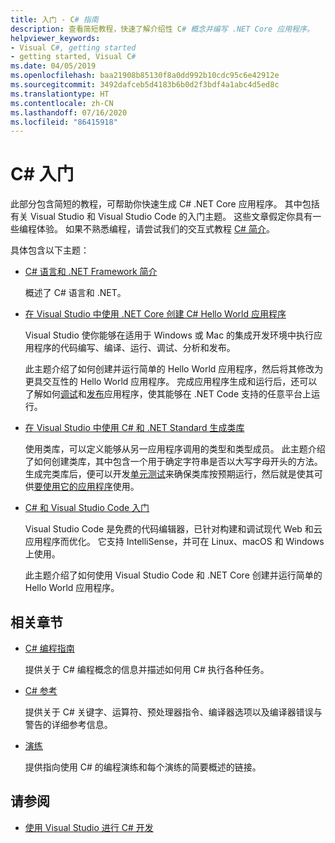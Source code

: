 ```yaml
---
title: 入门 - C# 指南
description: 查看简短教程，快速了解介绍性 C# 概念并编写 .NET Core 应用程序。
helpviewer_keywords:
- Visual C#, getting started
- getting started, Visual C#
ms.date: 04/05/2019
ms.openlocfilehash: baa21908b85130f8a0dd992b10cdc95c6e42912e
ms.sourcegitcommit: 3492dafceb5d4183b6b0d2f3bdf4a1abc4d5ed8c
ms.translationtype: HT
ms.contentlocale: zh-CN
ms.lasthandoff: 07/16/2020
ms.locfileid: "86415918"
---
```

# <a name="get-started-with-c"></a>C\# 入门

此部分包含简短的教程，可帮助你快速生成 C# .NET Core 应用程序。 其中包括有关 Visual Studio 和 Visual Studio Code 的入门主题。 这些文章假定你具有一些编程体验。 如果不熟悉编程，请尝试我们的交互式教程 [C# 简介](../tutorials/intro-to-csharp/index.md)。

具体包含以下主题：

- [C# 语言和 .NET Framework 简介](introduction-to-the-csharp-language-and-the-net-framework.md)

     概述了 C# 语言和 .NET。

- [在 Visual Studio 中使用 .NET Core 创建 C# Hello World 应用程序](../../core/tutorials/with-visual-studio.md)

   Visual Studio 使你能够在适用于 Windows 或 Mac 的集成开发环境中执行应用程序的代码编写、编译、运行、调试、分析和发布。

   此主题介绍了如何创建并运行简单的 Hello World 应用程序，然后将其修改为更具交互性的 Hello World 应用程序。 完成应用程序生成和运行后，还可以了解如何[调试](../../core/tutorials/debugging-with-visual-studio.md)和[发布](../../core/tutorials/publishing-with-visual-studio.md)应用程序，使其能够在 .NET Code 支持的任意平台上运行。

- [在 Visual Studio 中使用 C# 和 .NET Standard 生成类库](../../core/tutorials/library-with-visual-studio.md)

   使用类库，可以定义能够从另一应用程序调用的类型和类型成员。 此主题介绍了如何创建类库，其中包含一个用于确定字符串是否以大写字母开头的方法。 生成完类库后，便可以开发[单元测试](../../core/tutorials/testing-library-with-visual-studio.md)来确保类库按预期运行，然后就是使其可供[要使用它的应用程序](/nuget/quickstart/install-and-use-a-package-in-visual-studio)使用。

- [C# 和 Visual Studio Code 入门](../../core/tutorials/with-visual-studio-code.md)

   Visual Studio Code 是免费的代码编辑器，已针对构建和调试现代 Web 和云应用程序而优化。 它支持 IntelliSense，并可在 Linux、macOS 和 Windows 上使用。

   此主题介绍了如何使用 Visual Studio Code 和 .NET Core 创建并运行简单的 Hello World 应用程序。

## <a name="related-sections"></a>相关章节

- [C# 编程指南](../programming-guide/index.md)

    提供关于 C# 编程概念的信息并描述如何用 C# 执行各种任务。

- [C# 参考](../language-reference/index.md)

    提供关于 C# 关键字、运算符、预处理器指令、编译器选项以及编译器错误与警告的详细参考信息。

- [演练](../walkthroughs.md)

    提供指向使用 C# 的编程演练和每个演练的简要概述的链接。

## <a name="see-also"></a>请参阅

- [使用 Visual Studio 进行 C# 开发](/visualstudio/get-started/csharp/)
